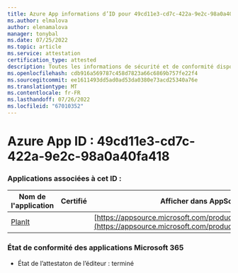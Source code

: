 ```yaml
---
title: Azure App informations d’ID pour 49cd11e3-cd7c-422a-9e2c-98a0a40fa418
ms.author: elmalova
author: elenamalova
manager: tonybal
ms.date: 07/25/2022
ms.topic: article
ms.service: attestation
certification_type: attested
description: Toutes les informations de sécurité et de conformité disponibles pour 49cd11e3-cd7c-422a-9e2c-98a0a40fa418.
ms.openlocfilehash: cdb916a569787c458d7823a66c6869b757fe22f4
ms.sourcegitcommit: ee1611493dd5ad0ad53da0380e73acd25340a76e
ms.translationtype: MT
ms.contentlocale: fr-FR
ms.lasthandoff: 07/26/2022
ms.locfileid: "67010352"
---
```

# <a name="azure-app-id-49cd11e3-cd7c-422a-9e2c-98a0a40fa418"></a>Azure App ID : 49cd11e3-cd7c-422a-9e2c-98a0a40fa418


### <a name="apps-associated-with-this-id"></a>Applications associées à cet ID :
| **Nom de l'application** | **Certifié** | **Afficher dans AppSource** |
|--------------|---------------|-----------------------|
| [PlanIt](../forward/WA200004211.md) |  | [https://appsource.microsoft.com/product/office/WA200004211](https://appsource.microsoft.com/product/office/WA200004211) |

### <a name="microsoft-365-app-compliance-status"></a>État de conformité des applications Microsoft 365
- État de l’attestaton de l’éditeur : terminé

